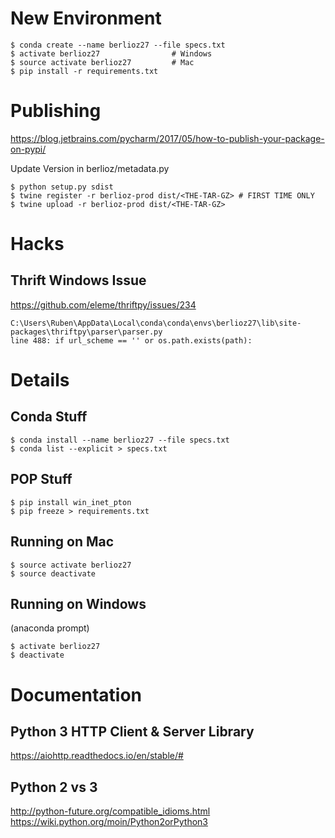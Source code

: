 # New Environment
```
$ conda create --name berlioz27 --file specs.txt
$ activate berlioz27                # Windows
$ source activate berlioz27         # Mac
$ pip install -r requirements.txt
```

# Publishing
https://blog.jetbrains.com/pycharm/2017/05/how-to-publish-your-package-on-pypi/

Update Version in berlioz/metadata.py
```
$ python setup.py sdist
$ twine register -r berlioz-prod dist/<THE-TAR-GZ> # FIRST TIME ONLY
$ twine upload -r berlioz-prod dist/<THE-TAR-GZ>
```

# Hacks
## Thrift Windows Issue
https://github.com/eleme/thriftpy/issues/234
```
C:\Users\Ruben\AppData\Local\conda\conda\envs\berlioz27\lib\site-packages\thriftpy\parser\parser.py
line 488: if url_scheme == '' or os.path.exists(path):
```
# Details

## Conda Stuff
```
$ conda install --name berlioz27 --file specs.txt
$ conda list --explicit > specs.txt
```

## POP Stuff
```
$ pip install win_inet_pton
$ pip freeze > requirements.txt
```

## Running on Mac
```
$ source activate berlioz27
$ source deactivate
```

## Running on Windows
(anaconda prompt)
```
$ activate berlioz27
$ deactivate
```

# Documentation

## Python 3 HTTP Client & Server Library
https://aiohttp.readthedocs.io/en/stable/#

## Python 2 vs 3
http://python-future.org/compatible_idioms.html
https://wiki.python.org/moin/Python2orPython3
